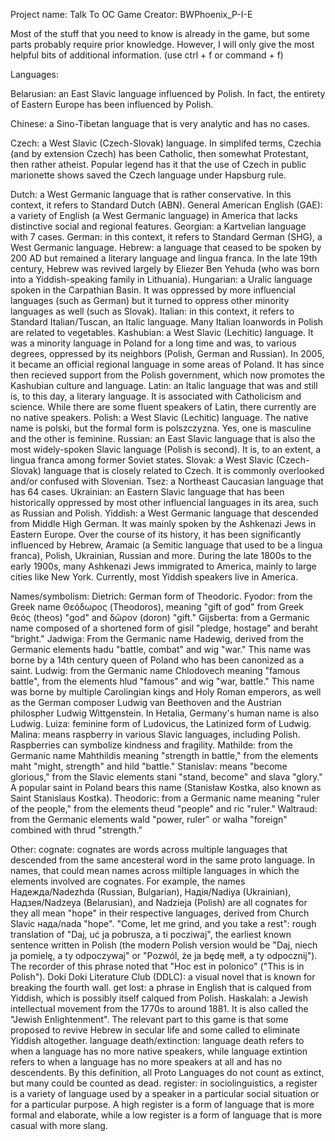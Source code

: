 Project name: Talk To OC Game
Creator: BWPhoenix_P-I-E

Most of the stuff that you need to know is already in the game, but some parts probably require prior knowledge. However, I will only give the most helpful bits of additional information. (use ctrl + f or command + f)

Languages:

  Belarusian: an East Slavic language influenced by Polish. In fact, the entirety of Eastern Europe has been influenced by Polish.
  
  Chinese: a Sino-Tibetan language that is very analytic and has no cases.
  
  Czech: a West Slavic (Czech-Slovak) language. In simplifed terms, Czechia (and by extension Czech) has been Catholic, then somewhat Protestant, then rather atheist. Popular legend has it that the use of Czech in public marionette shows saved the Czech language under Hapsburg rule.
  
  Dutch: a West Germanic language that is rather conservative. In this context, it refers to Standard Dutch (ABN).
  General American English (GAE): a variety of English (a West Germanic language) in America that lacks distinctive social and regional features.
  Georgian: a Kartvelian language with 7 cases.
  German: in this context, it refers to Standard German (SHG), a West Germanic language.
  Hebrew: a language that ceased to be spoken by 200 AD but remained a literary language and lingua franca. In the late 19th century, Hebrew was revived largely by Eliezer Ben Yehuda (who was born into a Yiddish-speaking family in Lithuania).
  Hungarian: a Uralic language spoken in the Carpathian Basin. It was oppressed by more influencial languages (such as German) but it turned to oppress other minority languages as well (such as Slovak).
  Italian: in this context, it refers to Standard Italian/Tuscan, an Italic language. Many Italian loanwords in Polish are related to vegetables.
  Kashubian: a West Slavic (Lechitic) language. It was a minority language in Poland for a long time and was, to various degrees, oppressed by its neighbors (Polish, German and Russian). In 2005, it became an official regional language in some areas of Poland. It has since then recieved support from the Polish government, which now promotes the Kashubian culture and language.
  Latin: an Italic language that was and still is, to this day, a literary language. It is associated with Catholicism and science. While there are some fluent speakers of Latin, there currently are no native speakers.
  Polish: a West Slavic (Lechitic) language. The native name is polski, but the formal form is polszczyzna. Yes, one is masculine and the other is feminine.
  Russian: an East Slavic language that is also the most widely-spoken Slavic language (Polish is second). It is, to an extent, a lingua franca among former Soviet states.
  Slovak: a West Slavic (Czech-Slovak) language that is closely related to Czech. It is commonly overlooked and/or confused with Slovenian.
  Tsez: a Northeast Caucasian language that has 64 cases.
  Ukrainian: an Eastern Slavic language that has been historically oppressed by most other influencial languages in its area, such as Russian and Polish.
  Yiddish: a West Germanic language that descended from Middle High German. It was mainly spoken by the Ashkenazi Jews in Eastern Europe. Over the course of its history, it has been significantly influenced by Hebrew, Aramaic (a Semitic language that used to be a lingua franca), Polish, Ukrainian, Russian and more. During the late 1800s to the early 1900s, many Ashkenazi Jews immigrated to America, mainly to large cities like New York. Currently, most Yiddish speakers live in America.

Names/symbolism:
  Dietrich: German form of Theodoric.
  Fyodor: from the Greek name Θεόδωρος (Theodoros), meaning "gift of god" from Greek θεός (theos) "god" and δῶρον (doron) "gift."
  Gijsberta: from a Germanic name composed of a shortened form of gisil "pledge, hostage" and beraht "bright."
  Jadwiga: From the Germanic name Hadewig, derived from the Germanic elements hadu "battle, combat" and wig "war." This name was borne by a 14th century queen of Poland who has been canonized as a saint.
  Ludwig: from the Germanic name Chlodovech meaning "famous battle", from the elements hlud "famous" and wig "war, battle." This name was borne by multiple Carolingian kings and Holy Roman emperors, as well as the German composer Ludwig van Beethoven and the Austrian philospher Ludwig Wittgenstein. In Hetalia, Germany's human name is also Ludwig.
  Luiza: feminine form of Ludovicus, the Latinized form of Ludwig.
  Malina: means raspberry in various Slavic languages, including Polish. Raspberries can symbolize kindness and fragility.
  Mathilde: from the Germanic name Mahthildis meaning "strength in battle," from the elements maht "might, strength" and hild "battle."
  Stanislav: means "become glorious," from the Slavic elements stani "stand, become" and slava "glory." A popular saint in Poland bears this name (Stanisław Kostka, also known as Saint Stanislaus Kostka).
  Theodoric: from a Germanic name meaning "ruler of the people," from the elements theud "people" and ric "ruler."
  Waltraud: from the Germanic elements wald "power, ruler" or walha "foreign" combined with thrud "strength."

Other:
  cognate: cognates are words across multiple languages that descended from the same ancesteral word in the same proto language. In names, that could mean names across miltiple languages in which the elements involved are cognates. For example, the names Надежда/Nadezhda (Russian, Bulgarian), Надія/Nadiya (Ukrainian), Надзея/Nadzeya (Belarusian), and Nadzieja (Polish) are all cognates for they all mean "hope" in their respective languages, derived from Church Slavic нада/nada "hope".
  "Come, let me grind, and you take a rest": rough translation of "Daj, uć ja pobrusza, a ti pocziwaj", the earliest known sentence written in Polish (the modern Polish version would be "Daj, niech ja pomielę, a ty odpoczywaj" or "Pozwól, że ja będę mełł, a ty odpocznij"). The recorder of this phrase noted that "Hoc est in polonico" ("This is in Polish").
  Doki Doki Literature Club (DDLC): a visual novel that is known for breaking the fourth wall.
  get lost: a phrase in English that is calqued from Yiddish, which is possibly itself calqued from Polish.
  Haskalah: a Jewish intellectual movement from the 1770s to around 1881. It is also called the "Jewish Enlightenment". The relevant part to this game is that some proposed to revive Hebrew in secular life and some called to eliminate Yiddish altogether.
  language death/extinction: language death refers to when a language has no more native speakers, while language extintion refers to when a language has no more speakers at all and has no descendents. By this definition, all Proto Languages do not count as extinct, but many could be counted as dead.
  register: in sociolinguistics, a register is a variety of language used by a speaker in a particular social situation or for a particular purpose. A high register is a form of language that is more formal and elaborate, while a low register is a form of language that is more casual with more slang.
